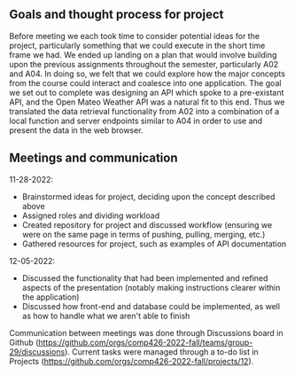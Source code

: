 ## Goals and thought process for project
Before meeting we each took time to consider potential ideas for the project, particularly something that we could execute in the short time frame we had. 
We ended up landing on a plan that would involve building upon the previous assignments throughout the semester, particularly A02 and A04. In doing so, we felt that we
could explore how the major concepts from the course could interact and coalesce into one application. The goal we set out to complete was designing an API which
spoke to a pre-existant API, and the Open Mateo Weather API was a natural fit to this end. Thus we translated the data retrieval functionality from A02 into a combination
of a local function and server endpoints similar to A04 in order to use and present the data in the web browser.

## Meetings and communication
11-28-2022:
- Brainstormed ideas for project, deciding upon the concept described above
- Assigned roles and dividing workload
- Created repository for project and discussed workflow (ensuring we were on the same page in terms of pushing, pulling, merging, etc.)
- Gathered resources for project, such as examples of API documentation

12-05-2022:
- Discussed the functionality that had been implemented and refined aspects of the presentation (notably making instructions clearer within the application)
- Discussed how front-end and database could be implemented, as well as how to handle what we aren't able to finish

Communication between meetings was done through Discussions board in Github (https://github.com/orgs/comp426-2022-fall/teams/group-29/discussions).
Current tasks were managed through a to-do list in Projects (https://github.com/orgs/comp426-2022-fall/projects/12).
